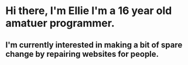 #	Hi there, I'm Ellie I'm a 16 year old amatuer programmer.
##	I'm currently interested in making a bit of spare change by repairing websites for people.